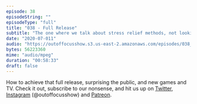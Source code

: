 ```yaml
---
episode: 38
episodeString: ""
episodeType: "full"
title: "038 - Full Release"
subtitle: "The one where we talk about stress relief methods, not looking like your native language, and new media interests." 
date: "2020-07-011"
audio: "https://outoffocusshow.s3.us-east-2.amazonaws.com/episodes/038_Full-Release.mp3"
bytes: 56223360
mime: "audio/mpeg"
duration: "00:58:33"
draft: false
---
```


How to achieve that full release, surprising the public, and new games and TV. 
Check it out, subscribe to our nonsense, and hit us up on [Twitter][twit], [Instagram][insta] (\@outoffocusshow) and [Patreon][patreon].

[twit]: https://twitter.com/outoffocusshow
[insta]: https://instagram.com/outoffocusshow
[patreon]: https://www.patreon.com/outoffocusshow
